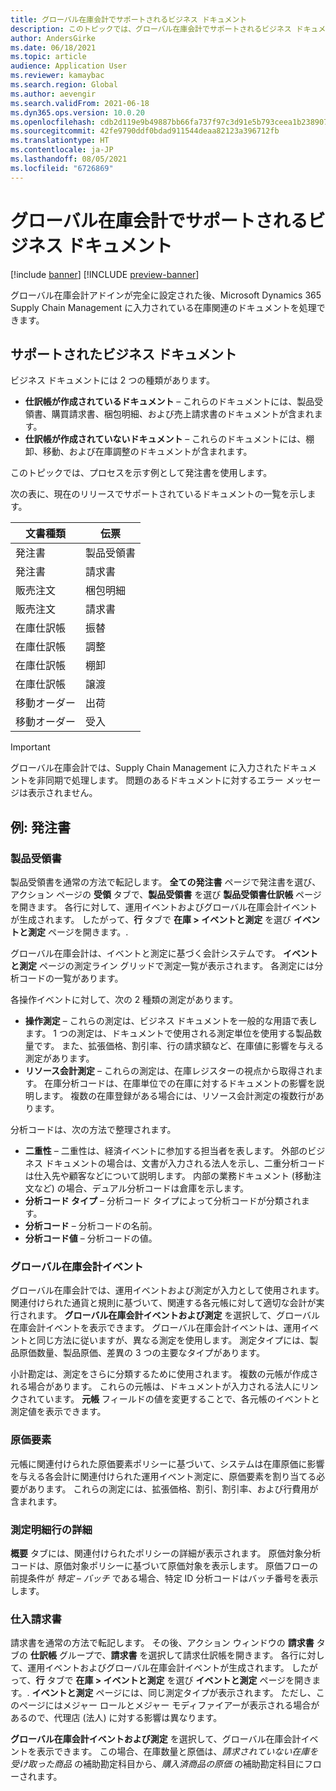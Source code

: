 ```yaml
---
title: グローバル在庫会計でサポートされるビジネス ドキュメント
description: このトピックでは、グローバル在庫会計でサポートされるビジネス ドキュメントの一覧を示します。 また、発注書ドキュメントの詳細例も提供します。
author: AndersGirke
ms.date: 06/18/2021
ms.topic: article
audience: Application User
ms.reviewer: kamaybac
ms.search.region: Global
ms.author: aevengir
ms.search.validFrom: 2021-06-18
ms.dyn365.ops.version: 10.0.20
ms.openlocfilehash: cdb2d119e9b49887bb66fa737f97c3d91e5b793ceea1b2389072a02b5c463ba9
ms.sourcegitcommit: 42fe9790ddf0bdad911544deaa82123a396712fb
ms.translationtype: HT
ms.contentlocale: ja-JP
ms.lasthandoff: 08/05/2021
ms.locfileid: "6726869"
---
```

# <a name="business-documents-supported-by-global-inventory-accounting"></a>グローバル在庫会計でサポートされるビジネス ドキュメント

[!include [banner](../includes/banner.md)]
[!INCLUDE [preview-banner](../includes/preview-banner.md)]

グローバル在庫会計アドインが完全に設定された後、Microsoft Dynamics 365 Supply Chain Management に入力されている在庫関連のドキュメントを処理できます。

## <a name="supported-business-documents"></a>サポートされたビジネス ドキュメント

ビジネス ドキュメントには 2 つの種類があります。

- **仕訳帳が作成されているドキュメント** – これらのドキュメントには、製品受領書、購買請求書、梱包明細、および売上請求書のドキュメントが含まれます。
- **仕訳帳が作成されていないドキュメント** – これらのドキュメントには、棚卸、移動、および在庫調整のドキュメントが含まれます。

このトピックでは、プロセスを示す例として発注書を使用します。

次の表に、現在のリリースでサポートされているドキュメントの一覧を示します。

| 文書種類      | 伝票        |
|--------------------|-----------------|
| 発注書     | 製品受領書 |
| 発注書     | 請求書         |
| 販売注文        | 梱包明細    |
| 販売注文        | 請求書         |
| 在庫仕訳帳 | 振替        |
| 在庫仕訳帳 | 調整      |
| 在庫仕訳帳 | 棚卸        |
| 在庫仕訳帳 | 譲渡        |
| 移動オーダー     | 出荷        |
| 移動オーダー     | 受入         |

> [!IMPORTANT]
> グローバル在庫会計では、Supply Chain Management に入力されたドキュメントを非同期で処理します。 問題のあるドキュメントに対するエラー メッセージは表示されません。

## <a name="example-purchase-order"></a>例: 発注書

### <a name="product-receipt"></a>製品受領書

製品受領書を通常の方法で転記します。 **全ての発注書** ページで発注書を選び、アクション ページの **受領** タブで、**製品受領書** を選び **製品受領書仕訳帳** ページを開きます。 各行に対して、運用イベントおよびグローバル在庫会計イベントが生成されます。 したがって、**行** タブで **在庫 \> イベントと測定** を選び **イベントと測定** ページを開きます。.

グローバル在庫会計は、イベントと測定に基づく会計システムです。 **イベントと測定** ページの測定ライン グリッドで測定一覧が表示されます。 各測定には分析コードの一覧があります。

各操作イベントに対して、次の 2 種類の測定があります。

- **操作測定** – これらの測定は、ビジネス ドキュメントを一般的な用語で表します。 1 つの測定は、ドキュメントで使用される測定単位を使用する製品数量です。 また、拡張価格、割引率、行の請求額など、在庫値に影響を与える測定があります。
- **リソース会計測定** – これらの測定は、在庫レジスターの視点から取得されます。 在庫分析コードは、在庫単位での在庫に対するドキュメントの影響を説明します。 複数の在庫登録がある場合には、リソース会計測定の複数行があります。

分析コードは、次の方法で整理されます。

- **二重性** – 二重性は、経済イベントに参加する担当者を表します。 外部のビジネス ドキュメントの場合は、文書が入力される法人を示し、二重分析コードは仕入先や顧客などについて説明します。 内部の業務ドキュメント (移動注文など) の場合、デュアル分析コードは倉庫を示します。
- **分析コード タイプ** – 分析コード タイプによって分析コードが分類されます。
- **分析コード** – 分析コードの名前。
- **分析コード値** – 分析コードの値。

### <a name="global-inventory-accounting-event"></a>グローバル在庫会計イベント

グローバル在庫会計では、運用イベントおよび測定が入力として使用されます。 関連付けられた通貨と規則に基づいて、関連する各元帳に対して適切な会計が実行されます。 **グローバル在庫会計イベントおよび測定** を選択して、グローバル在庫会計イベントを表示できます。 グローバル在庫会計イベントは、運用イベントと同じ方法に従いますが、異なる測定を使用します。 測定タイプには、製品原価数量、製品原価、差異の 3 つの主要なタイプがあります。

小計勘定は、測定をさらに分類するために使用されます。 複数の元帳が作成される場合があります。 これらの元帳は、ドキュメントが入力される法人にリンクされています。 **元帳** フィールドの値を変更することで、各元帳のイベントと測定値を表示できます。

### <a name="cost-element"></a>原価要素

元帳に関連付けられた原価要素ポリシーに基づいて、システムは在庫原価に影響を与える各会計に関連付けられた運用イベント測定に、原価要素を割り当てる必要があります。 これらの測定には、拡張価格、割引、割引率、および行費用が含まれます。

### <a name="measurement-line-details"></a>測定明細行の詳細

**概要** タブには、関連付けられたポリシーの詳細が表示されます。 原価対象分析コードは、原価対象ポリシーに基づいて原価対象を表示します。 原価フローの前提条件が *特定 – バッチ* である場合、特定 ID 分析コードはバッチ番号を表示します。

### <a name="purchase-invoice"></a>仕入請求書

請求書を通常の方法で転記します。 その後、アクション ウィンドウの **請求書** タブの **仕訳帳** グループで、**請求書** を選択して請求仕訳帳を開きます。 各行に対して、運用イベントおよびグローバル在庫会計イベントが生成されます。 したがって、**行** タブで **在庫 \> イベントと測定** を選び **イベントと測定** ページを開きます。. **イベントと測定** ページには、同じ測定タイプが表示されます。 ただし、このページにはメジャー ロールとメジャー モディファイアーが表示される場合があるので、代理店 (法人) に対する影響は異なります。

**グローバル在庫会計イベントおよび測定** を選択して、グローバル在庫会計イベントを表示できます。 この場合、在庫数量と原価は、*請求されていない在庫を受け取った商品* の補助勘定科目から、*購入済商品の原価* の補助勘定科目にフローされます。
